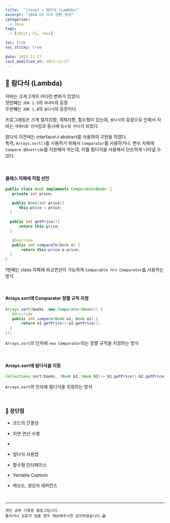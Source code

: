 ```yaml
---
title:  "[Java] ☕ 람다식 (Lambda)"
excerpt: "JAVA CS 지식 관련 정리"
categories:
  - Java
tags:
  - [JUnit, CS, Java]

toc: true
toc_sticky: true
 
date: 2023-11-17
last_modified_at: 2023-11-17
---
```


## 📖 람다식 (Lambda)

자바는 크게 2개의 커다란 변화가 있었다.  
첫번쨰는 `JDK 1.5`의 `제네릭`의 등장  
두번쨰는 `JDK 1.8`의 `람다식`의 등장이다.  

프로그래밍은 크게 절차지향, 객체지향, 함수형이 있는데, `람다식`의 등장으로 인해서 자바는 `객체지향 언어`임과 동시에 `함수형 언어`가 되었다.  

람다식 이전에는 interface나 abstract를 사용하여 구현을 하였다.  
특히, `Arrays.sort()`를 사용하기 위해서 `Comparator`를 사용하거나, 변수 자체에 `Compare @Override`를 지원해야 하는데, 이를 람다식을 사용해서 단순하게 나타낼 수 있다.  

<br>

#### 클래스 자체에 직접 선언

```java
public class Book implements Comparable<Book> {
   private int price;

   public Book(int price){
      this.price = price;
  }

  public int getPrice(){
      return this.price;
  }
​
   @Override
   public int compareTo(Book o) {
       return this.price-o.price;
  }
}
```

1번째는 class 자체에 비교연산이 가능하게 `Comparable 이나 Comparator`를 사용하는 방식

<br>

#### Arrays.sort에 Comparator 정렬 규칙 지정

```java
Arrays.sort(books ,new Comparator<Book>() {
   @Override
   public int compare(Book o1, Book o2) {
       return o1.getPrice()-o2.getPrice();
  }
});
```

`Arrays.sort`의 인자에 `new Comparator`라는 정렬 규칙을 지정하는 방식

<br>

#### Arrays.sort에 람다식을 지정

```java
Collections.sort(books, (Book b1, Book b2)-> b1.getPrice()-b2.getPrice());
```

`Arrays.sort`의 인자에 람디식을 지정하는 방식

<br>

### 🍄 장단점

- 코드의 간결성
- 지연 연산 수행
- 

- 람다식 사용법
- 함수형 인터페이스
- Variable Capture
- 메소드, 생성자 레퍼런스

<br>

***
    개인 공부 기록용 블로그입니다.
    틀리거나 오류가 있을 경우 제보해주시면 감사하겠습니다.😁
